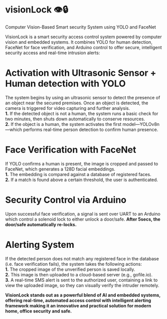 # visionLock 👁️🔒
Computer Vision-Based Smart security System using YOLO and FaceNet

  VisionLock is a smart security access control system powered by computer vision and embedded systems. It combines YOLO for human detection, FaceNet for face verification, and Arduino control to offer secure, intelligent security access and real-time intrusion alerts:
# Activation with Ultrasonic Sensor + Human detection with YOLO
  The system begins by using an ultrasonic sensor to detect the presence of an object near the secured premises. Once an object is detected, the camera is triggered for video capturing and further analysis.<br>
**1.** If the detected object is not a human, the system runs a basic check for two minutes, then shuts down automatically to conserve resources.<br>
**2.** If the object is a human, the system activates the first model—YOLOv8n—which performs real-time person detection to confirm human presence.<br>
# Face Verification with FaceNet
If YOLO confirms a human is present, the image is cropped and passed to FaceNet, which generates a 128D facial embeddings.<br> 
**1.** The embedding is compared against a database of registered faces.<br>
**2.** If a match is found above a certain threshold, the user is authenticated.<br>
# Security Control via Arduino
  Upon successful face verification, a signal is sent over UART to an Arduino which control a solenoid lock to either unlock a door/safe. **After 5secs, the door/safe automatically re-locks.**<br>
#  Alerting System
If the detected person does not match any registered face in the database (i.e. face verification fails), the system takes the following actions:<br>
**1.** The cropped image of the unverified person is saved locally.<br>
**2.** This image is then uploaded to a cloud-based server (e.g., gofile.io).<br>
**3.** A real-time SMS alert is sent to the authorized user, containing a link to view the uploaded image, so they can visually verify the intruder remotely.<br>

**VisionLock stands out as a powerful blend of AI and embedded systems, offering real-time, automated access control with intelligent alerting framework making it an innovative and practical solution for modern home, office security and safe.**


